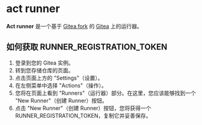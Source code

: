 # act runner

**Act runner** 是一个基于 [Gitea fork](https://gitea.com/gitea/act) 的 [Gitea](https://github.com/nektos/act) 上的运行器。

## 如何获取 RUNNER_REGISTRATION_TOKEN

1. 登录到您的 Gitea 实例。
2. 转到您存储仓库的页面。
3. 点击页面上方的 "Settings"（设置）。
4. 在左侧菜单中选择 "Actions"（操作）。
5. 您将在页面上看到 "Runners"（运行器）部分。在这里，您应该能够找到一个 "New Runner"（创建 Runner）按钮。
6. 点击 "New Runner"（创建 Runner）按钮，您将获得一个 RUNNER_REGISTRATION_TOKEN，复制它并妥善保存。
